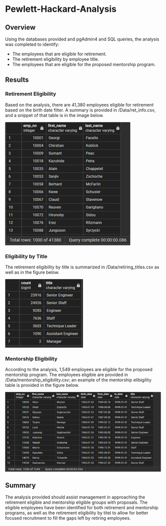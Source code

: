 # Pewlett-Hackard-Analysis
## Overview
Using the databases provided and pgAdmin4 and SQL queries, the analysis was completed to identify:
* The employees that are eligible for retirement.
* The retirement eligibility by employee title.
* The employees that are eligible for the proposed mentorship program.

## Results
### Retirement Eligibility
Based on the analysis, there are 41,380 employees eligible for retirement based on the birth date filter. A summary is provided in /Data/ret_info.csv, and a snippet of that table is in the image below.

![image](/resources/Ret_Info.png)

### Eligibility by Title
The retirement eligibility by title is summarized in /Data/retiring_titles.csv as well as in the figure below.

![image](/resources/Ret_titles.png)

### Mentorship Eligibility
According to the analysis, 1,549 employees are eligible for the proposed mentorship program. The employees eligible are provided in /Data/mentorship_eligibility.csv; an example of the mentorship elibigility table is provided in the figure below.

![image](/resources/Mentor_eligible.png)

## Summary
The analysis provided should assist management in approaching the retirement eligible and mentorship eligible groups with proposals. The eligible employees have been identified for both retirement and mentorship programs, as well as the retirement eligibility by titel to allow for better focused recruitment to fill the gaps left by retiring employees. 
